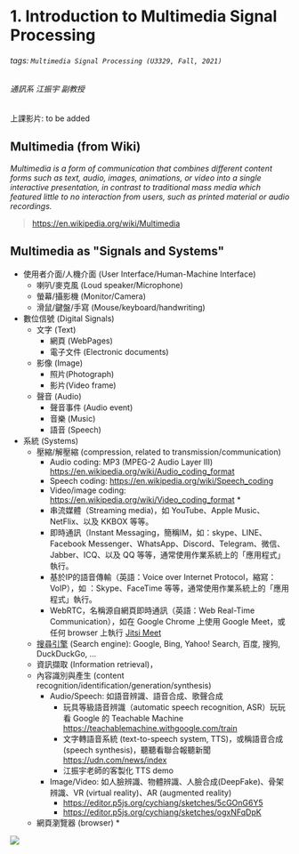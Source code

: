 # 1. Introduction to Multimedia Signal Processing

###### tags: `Multimedia Signal Processing (U3329, Fall, 2021)`
###### 通訊系 江振宇 副教授


上課影片: to be added

## Multimedia (from Wiki)
*Multimedia is a form of communication that combines different content forms such as text, audio, images, animations, or video into a single interactive presentation, in contrast to traditional mass media which featured little to no interaction from users, such as printed material or audio recordings.*
> https://en.wikipedia.org/wiki/Multimedia

## Multimedia as "Signals and Systems"
* 使用者介面/人機介面 (User Interface/Human-Machine Interface)
    * 喇叭/麥克風 (Loud speaker/Microphone)
    * 螢幕/攝影機 (Monitor/Camera)
    * 滑鼠/鍵盤/手寫 (Mouse/keyboard/handwriting)
* 數位信號 (Digital Signals)
    * 文字 (Text)
        * 網頁 (WebPages)
        * 電子文件 (Electronic documents)
    * 影像 (Image)
        * 照片(Photograph)
        * 影片(Video frame)
    * 聲音 (Audio)
        * 聲音事件 (Audio event)
        * 音樂 (Music)
        * 語音 (Speech)
* 系統 (Systems)
    * 壓縮/解壓縮 (compression, related to transmission/communication)
      * Audio coding: MP3 (MPEG-2 Audio Layer III) https://en.wikipedia.org/wiki/Audio_coding_format
      * Speech coding: https://en.wikipedia.org/wiki/Speech_coding
      * Video/image coding: https://en.wikipedia.org/wiki/Video_coding_format      * 
      * 串流媒體（Streaming media)，如 YouTube、Apple Music、NetFlix、以及 KKBOX 等等。
      * 即時通訊（Instant Messaging，簡稱IM，如：skype、LINE、Facebook Messenger、WhatsApp、Discord、Telegram、微信、Jabber、ICQ、以及 QQ 等等，通常使用作業系統上的「應用程式」執行。
      * 基於IP的語音傳輸（英語：Voice over Internet Protocol，縮寫：VoIP），如 ：Skype、FaceTime 等等，通常使用作業系統上的「應用程式」執行。
      * WebRTC，名稱源自網頁即時通訊（英語：Web Real-Time Communication），如在 Google Chrome 上使用 Google Meet，或任何 browser 上執行 [Jitsi Meet](https://jitsi.org/)
    * [搜尋引擎](https://zh.wikipedia.org/wiki/%E6%90%9C%E7%B4%A2%E5%BC%95%E6%93%8E) (Search engine): Google, Bing, Yahoo! Search, 百度, 搜狗, DuckDuckGo, ...
    * 資訊擷取 (Information retrieval)，
    * 內容識別與產生 (content recognition/identification/generation/synthesis)
      * Audio/Speech: 如語音辨識、語音合成、歌聲合成
         * 玩具等級語音辨識（automatic speech recognition, ASR）玩玩看 Google 的 Teachable Machine https://teachablemachine.withgoogle.com/train
         * 文字轉語音系統 (text-to-speech system, TTS)，或稱語音合成 (speech synthesis)，聽聽看聯合報聽新聞 https://udn.com/news/index
         * 江振宇老師的客製化 TTS demo
      * Image/Video: 如人臉辨識、物體辨識、人臉合成(DeepFake)、骨架辨識、VR (virtual reality)、AR (augmented reality)
         * https://editor.p5js.org/cychiang/sketches/5cGOnG6Y5 
         * https://editor.p5js.org/cychiang/sketches/ogxNFqDpK
    * 網頁瀏覽器 (browser)
      * 


![](https://i.imgur.com/HoaWsh7.png)












